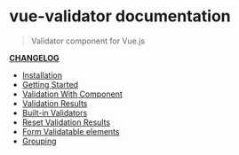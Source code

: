 # vue-validator documentation

> Validator component for Vue.js 

**[CHANGELOG](https://github.com/kazupon/vue-validator/blob/dev/CHANGELOG.md)**

- [Installation](installation.md)
- [Getting Started](started.md)
- [Validation With Component](validate.md)
- [Validation Results](results.md)
- [Built-in Validators](validators.md)
- [Reset Validation Results](reset.md)
- [Form Validatable elements](elements.md)
- [Grouping](grouping.md)
